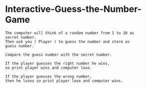 # Interactive-Guess-the-Number-Game


    The computer will think of a random number from 1 to 10 as 
    secret number.
    Then ask you ( Player ) to guess the number and store as 
    guess number.

    Compare the guess number with the secret number.
    
    If the player guesses the right number he wins, 
    so print player wins and computer lose.
    
    If the player guesses the wrong number, 
    then he loses so print player lose and computer wins.

